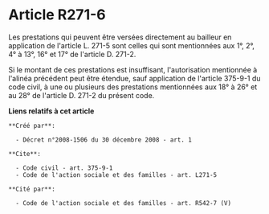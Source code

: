 # Article R271-6

Les prestations qui peuvent être versées directement au bailleur en application de l'article L. 271-5 sont celles qui sont
mentionnées aux 1°, 2°, 4° à 13°, 16° et 17° de l'article D. 271-2. 

Si le montant de ces prestations est insuffisant, l'autorisation mentionnée à l'alinéa précédent peut être étendue, sauf
application de l'article 375-9-1 du code civil, à une ou plusieurs des prestations mentionnées aux 18° à 26° et au 28° de
l'article D. 271-2 du présent code.

**Liens relatifs à cet article**

	**Créé par**:

	  - Décret n°2008-1506 du 30 décembre 2008 - art. 1

	**Cite**:

	  - Code civil - art. 375-9-1
	  - Code de l'action sociale et des familles - art. L271-5

	**Cité par**:

	  - Code de l'action sociale et des familles - art. R542-7 (V)
